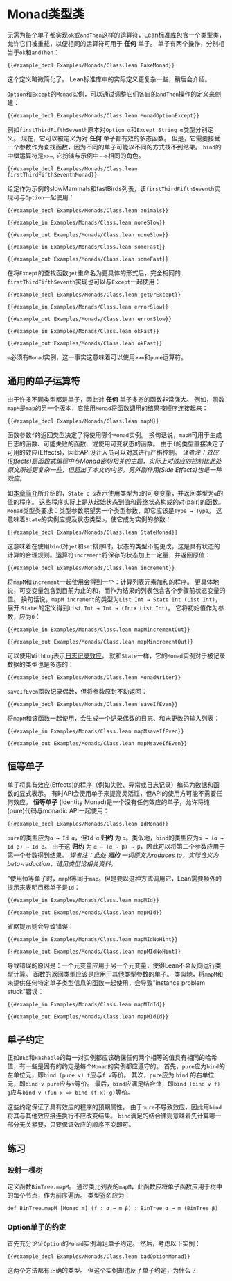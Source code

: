 <!--
# The Monad Type Class
-->

# Monad类型类

<!--
Rather than having to import an operator like `ok` or `andThen` for each type that is a monad, the Lean standard library contains a type class that allow them to be overloaded, so that the same operators can be used for _any_ monad.
Monads have two operations, which are the equivalent of `ok` and `andThen`:
-->

无需为每个单子都实现`ok`或`andThen`这样的运算符，Lean标准库包含一个类型类，允许它们被重载，以便相同的运算符可用于 **任何** 单子。
单子有两个操作，分别相当于`ok`和`andThen`：
```lean
{{#example_decl Examples/Monads/Class.lean FakeMonad}}
```
<!--
This definition is slightly simplified.
The actual definition in the Lean library is somewhat more involved, and will be presented later.
-->

这个定义略微简化了。
Lean标准库中的实际定义更复杂一些，稍后会介绍。

<!--
The `Monad` instances for `Option` and `Except` can be created by adapting the definitions of their respective `andThen` operations:
-->

`Option`和`Except`的`Monad`实例，可以通过调整它们各自的`andThen`操作的定义来创建：
```lean
{{#example_decl Examples/Monads/Class.lean MonadOptionExcept}}
```

<!--
As an example, `firstThirdFifthSeventh` was defined separately for `Option α` and `Except String α` return types.
Now, it can be defined polymorphically for _any_ monad.
It does, however, require a lookup function as an argument, because different monads might fail to find a result in different ways.
The infix version of `bind` is `>>=`, which plays the same role as `~~>` in the examples.
-->

例如`firstThirdFifthSeventh`原本对`Option α`和`Except String α`类型分别定义。
现在，它可以被定义为对 **任何** 单子都有效的多态函数。
但是，它需要接受一个参数作为查找函数，因为不同的单子可能以不同的方式找不到结果。
`bind`的中缀运算符是`>>=`, 它扮演与示例中`~~>`相同的角色。
```lean
{{#example_decl Examples/Monads/Class.lean firstThirdFifthSeventhMonad}}
```

<!--
Given example lists of slow mammals and fast birds, this implementation of `firstThirdFifthSeventh` can be used with `Option`:
-->

给定作为示例的slowMammals和fastBirds列表，该`firstThirdFifthSeventh`实现可与`Option`一起使用：
```lean
{{#example_decl Examples/Monads/Class.lean animals}}

{{#example_in Examples/Monads/Class.lean noneSlow}}
```
```output info
{{#example_out Examples/Monads/Class.lean noneSlow}}
```
```lean
{{#example_in Examples/Monads/Class.lean someFast}}
```
```output info
{{#example_out Examples/Monads/Class.lean someFast}}
```

<!--
After renaming `Except`'s lookup function `get` to something more specific, the very same  implementation of `firstThirdFifthSeventh` can be used with `Except` as well:
-->

在将`Except`的查找函数`get`重命名为更具体的形式后，完全相同的`firstThirdFifthSeventh`实现也可以与`Except`一起使用：
```lean
{{#example_decl Examples/Monads/Class.lean getOrExcept}}

{{#example_in Examples/Monads/Class.lean errorSlow}}
```
```output info
{{#example_out Examples/Monads/Class.lean errorSlow}}
```
```lean
{{#example_in Examples/Monads/Class.lean okFast}}
```
```output info
{{#example_out Examples/Monads/Class.lean okFast}}
```
<!--
The fact that `m` must have a `Monad` instance means that the `>>=` and `pure` operations are available.
-->

`m`必须有`Monad`实例，这一事实这意味着可以使用`>>=`和`pure`运算符。


<!--
## General Monad Operations
-->

## 通用的单子运算符

<!--
Because many different types are monads, functions that are polymorphic over _any_ monad are very powerful.
For example, the function `mapM` is a version of `map` that uses a `Monad` to sequence and combine the results of applying a function:
-->

由于许多不同类型都是单子，因此对 **任何** 单子多态的函数非常强大。
例如，函数`mapM`是`map`的另一个版本，它使用`Monad`将函数调用的结果按顺序连接起来：
```lean
{{#example_decl Examples/Monads/Class.lean mapM}}
```
<!--
The return type of the function argument `f` determines which `Monad` instance will be used.
In other words, `mapM` can be used for functions that produce logs, for functions that can fail, or for functions that use mutable state.
Because `f`'s type determines the available effects, they can be tightly controlled by API designers.
-->

函数参数`f`的返回类型决定了将使用哪个`Monad`实例。
换句话说，`mapM`可用于生成日志的函数、可能失败的函数、或使用可变状态的函数。
由于`f`的类型直接决定了可用的效应(Effects)，因此API设计人员可以对其进行严格控制。
*译者注：效应(Effects)是函数式编程中与Monad密切相关的主题，实际上对效应的控制比此处原文所述更复杂一些，但超出了本文的内容。另外副作用(Side Effects)也是一种效应。*

<!--
As described in [this chapter's introduction](../monads.md#numbering-tree-nodes), `State σ α` represents programs that make use of a mutable variable of type `σ` and return a value of type `α`.
These programs are actually functions from a starting state to a pair of a value and a final state.
The `Monad` class requires that its parameter expect a single type argument—that is, it should be a `Type → Type`.
This means that the instance for `State` should mention the state type `σ`, which becomes a parameter to the instance:
-->

如[本章简介](../monads.md#对树节点编号)所介绍的，`State σ α`表示使用类型为`σ`的可变变量，并返回类型为`α`的值的程序。
这些程序实际上是从起始状态到值和最终状态构成的对(pair)的函数。
`Monad`类型类要求：类型参数期望另一个类型参数，即它应该是`Type → Type`。
这意味着`State`的实例应提及状态类型`σ`，使它成为实例的参数：
```lean
{{#example_decl Examples/Monads/Class.lean StateMonad}}
```
<!--
This means that the type of the state cannot change between calls to `get` and `set` that are sequenced using `bind`, which is a reasonable rule for stateful computations.
The operator `increment` increases a saved state by a given amount, returning the old value:
-->

这意味着在使用`bind`对`get`和`set`排序时，状态的类型不能更改，这是具有状态的计算的合理规则。运算符`increment`将保存的状态加上一定量，并返回原值：
```lean
{{#example_decl Examples/Monads/Class.lean increment}}
```

<!--
Using `mapM` with `increment` results in a program that computes the sum of the entries in a list.
More specifically, the mutable variable contains the sum so far, while the resulting list contains a running sum.
In other words, `{{#example_in Examples/Monads/Class.lean mapMincrement}}` has type `{{#example_out Examples/Monads/Class.lean mapMincrement}}`, and expanding the definition of `State` yields `{{#example_out Examples/Monads/Class.lean mapMincrement2}}`.
It takes an initial sum as an argument, which should be `0`:
-->

将`mapM`和`increment`一起使用会得到一个：计算列表元素加和的程序。
更具体地说，可变变量包含到目前为止的和，而作为结果的列表包含各个步骤前状态变量的值。
换句话说，`mapM increment`的类型为`List Int → State Int (List Int)`，展开 `State` 的定义得到`List Int → Int → (Int× List Int)`。
它将初始值作为参数，应为`0`：
```lean
{{#example_in Examples/Monads/Class.lean mapMincrementOut}}
```
```output info
{{#example_out Examples/Monads/Class.lean mapMincrementOut}}
```

<!--
A [logging effect](../monads.md#logging) can be represented using `WithLog`.
Just like `State`, its `Monad` instance is polymorphic with respect to the type of the logged data:
-->

可以使用`WithLog`表示[日志记录效应](../monads.md#日志记录)。
就和`State`一样，它的`Monad`实例对于被记录数据的类型也是多态的：
```lean
{{#example_decl Examples/Monads/Class.lean MonadWriter}}
```
<!--
`saveIfEven` is a function that logs even numbers but returns its argument unchanged:
-->

`saveIfEven`函数记录偶数，但将参数原封不动返回：
```lean
{{#example_decl Examples/Monads/Class.lean saveIfEven}}
```
<!--
Using this function with `mapM` results in a log containing even numbers paired with an unchanged input list:
-->

将`mapM`和该函数一起使用，会生成一个记录偶数的日志、和未更改的输入列表：
```lean
{{#example_in Examples/Monads/Class.lean mapMsaveIfEven}}
```
```output info
{{#example_out Examples/Monads/Class.lean mapMsaveIfEven}}
```



<!--
## The Identity Monad
-->

## 恒等单子

<!--
Monads encode programs with effects, such as failure, exceptions, or logging, into explicit representations as data and functions.
Sometimes, however, an API will be written to use a monad for flexibility, but the API's client may not require any encoded effects.
The _identity monad_ is a monad that has no effects, and allows pure code to be used with monadic APIs:
-->

单子将具有效应(Effects)的程序（例如失败、异常或日志记录）编码为数据和函数的显式表示。
有时API会使用单子来提高灵活性，但API的使用方可能不需要任何效应。
 **恒等单子** (Identity Monad)是一个没有任何效应的单子，允许将纯(pure)代码与monadic API一起使用：
```lean
{{#example_decl Examples/Monads/Class.lean IdMonad}}
```
<!--
The type of `pure` should be `α → Id α`, but `Id α` reduces to just `α`.
Similarly, the type of `bind` should be `α → (α → Id β) → Id β`.
Because this reduces to `α → (α → β) → β`, the second argument can be applied to the first to find the result.
-->

`pure`的类型应为`α → Id α`，但`Id α` **归约** 为 `α`。类似地，`bind`的类型应为`α → (α → Id β) → Id β`。
由于这 **归约** 为 `α → (α → β) → β`，因此可以将第二个参数应用于第一个参数得到结果。
*译者注：此处 **归约** 一词原文为reduces to，实际含义为beta-reduction，请见类型论相关资料。*

<!--
With the identity monad, `mapM` becomes equivalent to `map`.
To call it this way, however, Lean requires a hint that the intended monad is `Id`:
-->

"使用恒等单子时，`mapM`等同于`map`。但是要以这种方式调用它，Lean需要额外的提示来表明目标单子是`Id`：
```lean
{{#example_in Examples/Monads/Class.lean mapMId}}
```
```output info
{{#example_out Examples/Monads/Class.lean mapMId}}
```
<!--
Omitting the hint results in an error:
-->

省略提示则会导致错误：
```lean
{{#example_in Examples/Monads/Class.lean mapMIdNoHint}}
```
```output error
{{#example_out Examples/Monads/Class.lean mapMIdNoHint}}
```
<!--
In this error, the application of one metavariable to another indicates that Lean doesn't run the type-level computation backwards.
The return type of the function is expected to be the monad applied to some other type.
Similarly, using `mapM` with a function whose type doesn't provide any specific hints about which monad is to be used results in an "instance problem stuck" message:
-->

导致错误的原因是：一个元变量应用于另一个元变量，使得Lean不会反向运行类型计算。
函数的返回类型应该是应用于其他类型参数的单子。
类似地，将`mapM`和未提供任何特定单子类型信息的函数一起使用，会导致"instance problem stuck"错误：
```lean
{{#example_in Examples/Monads/Class.lean mapMIdId}}
```
```output error
{{#example_out Examples/Monads/Class.lean mapMIdId}}
```


<!--
## The Monad Contract
-->

## 单子约定
<!--
Just as every pair of instances of `BEq` and `Hashable` should ensure that any two equal values have the same hash, there is a contract that each instance of `Monad` should obey.
First, `pure` should be a left identity of `bind`.
That is, `bind (pure v) f` should be the same as `f v`.
Secondly, `pure` should be a right identity of `bind`, so `bind v pure` is the same as `v`.
Finally, `bind` should be associative, so `bind (bind v f) g` is the same as `bind v (fun x => bind (f x) g)`.
-->

正如`BEq`和`Hashable`的每一对实例都应该确保任何两个相等的值具有相同的哈希值，有一些是固有的约定是每个`Monad`的实例都应遵守的。
首先，`pure`应为`bind`的左单位元，即`bind (pure v) f`应与`f v`等价。
其次，`pure`应为 `bind` 的右单位元，即`bind v pure`应与`v`等价。
最后，`bind`应满足结合律，即`bind (bind v f) g`应与`bind v (fun x => bind (f x) g)`等价。

<!--
This contract specifies the expected properties of programs with effects more generally.
Because `pure` has no effects, sequencing its effects with `bind` shouldn't change the result.
The associative property of `bind` basically says that the sequencing bookkeeping itself doesn't matter, so long as the order in which things are happening is preserved.
-->

这些约定保证了具有效应的程序的预期属性。
由于`pure`不导致效应，因此用`bind`将其与其他效应接连执行不应改变结果。
`bind`满足的结合律则意味着先计算哪一部分无关紧要，只要保证效应的顺序不变即可。

<!--
## Exercises
-->

## 练习

<!--
### Mapping on a Tree
-->

### 映射一棵树

<!--
Define a function `BinTree.mapM`.
By analogy to `mapM` for lists, this function should apply a monadic function to each data entry in a tree, as a preorder traversal.
The type signature should be:
-->

定义函数`BinTree.mapM`。
通过类比列表的`mapM`，此函数应将单子函数应用于树中的每个节点，作为前序遍历。
类型签名应为：
```
def BinTree.mapM [Monad m] (f : α → m β) : BinTree α → m (BinTree β)
```


<!--
### The Option Monad Contract
-->

### Option单子的约定

<!--
First, write a convincing argument that the `Monad` instance for `Option` satisfies the monad contract.
Then, consider the following instance:
-->

首先充分论证`Option`的`Monad`实例满足单子约定。
然后，考虑以下实例：
```lean
{{#example_decl Examples/Monads/Class.lean badOptionMonad}}
```
<!--
Both methods have the correct type.
Why does this instance violate the monad contract?
-->

这两个方法都有正确的类型。
但这个实例却违反了单子约定，为什么？



